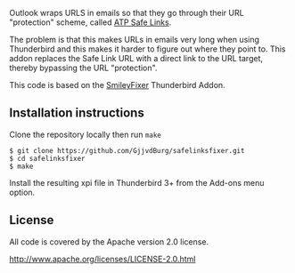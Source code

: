Outlook wraps URLS in emails so that they go through their URL "protection"
scheme, called [ATP Safe Links](https://support.office.com/en-us/article/office-365-atp-safe-links-dd6a1fef-ec4a-4cf4-a25a-bb591c5811e3#atpforemail).

The problem is that this makes URLs in emails very long when using Thunderbird 
and this makes it harder to figure out where they point to. This addon 
replaces the Safe Link URL with a direct link to the URL target, thereby 
bypassing the URL "protection".

This code is based on the 
[SmileyFixer](https://addons.mozilla.org/en-GB/thunderbird/addon/smiley-fixer/) 
Thunderbird Addon.

Installation instructions
-------------------------

Clone the repository locally then run `make`

    $ git clone https://github.com/GjjvdBurg/safelinksfixer.git
    $ cd safelinksfixer
    $ make

Install the resulting xpi file in Thunderbird 3+ from the Add-ons menu
option.

License
-------

All code is covered by the Apache version 2.0 license.

http://www.apache.org/licenses/LICENSE-2.0.html
